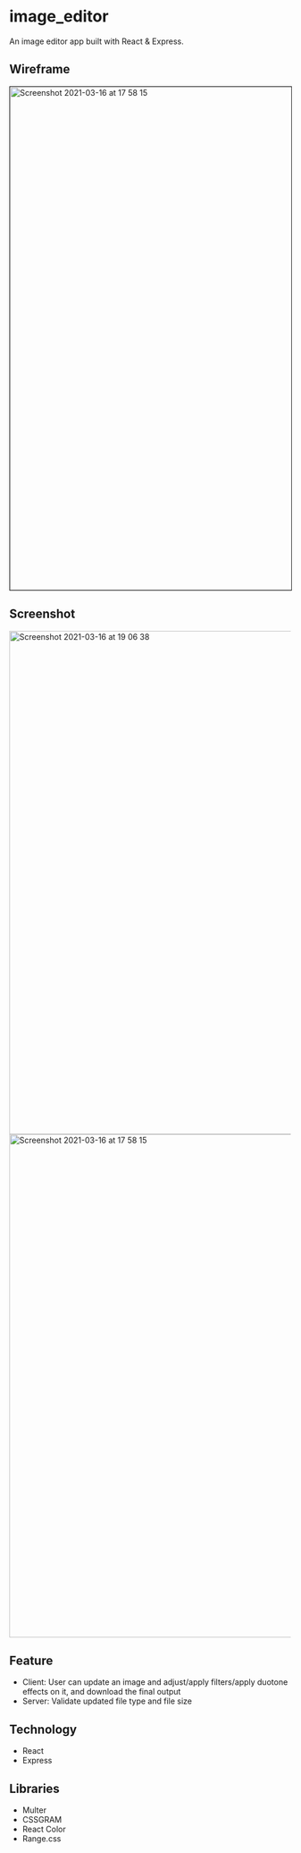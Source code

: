 # image_editor

An image editor app built with React & Express.

## Wireframe

<img width="900" alt="Screenshot 2021-03-16 at 17 58 15" src="https://user-images.githubusercontent.com/62843726/111363144-95fc9f00-8687-11eb-991b-12ab8410288e.png" border="1">

## Screenshot

<img width="900" alt="Screenshot 2021-03-16 at 19 06 38" src="https://user-images.githubusercontent.com/62843726/111366683-bb8ba780-868b-11eb-9c64-c4c9e85e1a55.png">

<img width="900" alt="Screenshot 2021-03-16 at 17 58 15" src="https://user-images.githubusercontent.com/62843726/111357416-34d1cd00-8681-11eb-9db4-8c81a137acfb.png">

## Feature
- Client: User can update an image and adjust/apply filters/apply duotone effects on it, and download the final output
- Server: Validate updated file type and file size

## Technology
- React
- Express

## Libraries
- Multer
- CSSGRAM
- React Color
- Range.css
